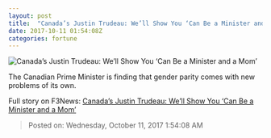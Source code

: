 ```yaml
---
layout: post
title:  "Canada’s Justin Trudeau: We’ll Show You ‘Can Be a Minister and a Mom’"
date: 2017-10-11 01:54:08Z
categories: fortune
---
```


![Canada’s Justin Trudeau: We’ll Show You ‘Can Be a Minister and a Mom’](https://fortunedotcom.files.wordpress.com/2017/04/2017-04-06t213110z_2017031587_rc1c941186e0_rtrmadp_3_usa-canada.jpg)

The Canadian Prime Minister is finding that gender parity comes with new problems of its own.


Full story on F3News: [Canada’s Justin Trudeau: We’ll Show You ‘Can Be a Minister and a Mom’](http://www.f3nws.com/n/HqBWZD)

> Posted on: Wednesday, October 11, 2017 1:54:08 AM
